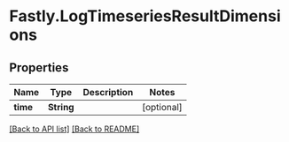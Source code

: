 # Fastly.LogTimeseriesResultDimensions

## Properties

Name | Type | Description | Notes
------------ | ------------- | ------------- | -------------
**time** | **String** |  | [optional] 


[[Back to API list]](../../README.md#endpoints) [[Back to README]](../../README.md)
